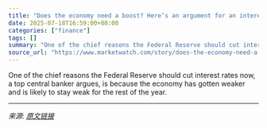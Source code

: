 ```yaml
---
title: "Does the economy need a boost? Here’s an argument for an interest-rate cut."
date: 2025-07-18T16:59:00+08:00
categories: ["finance"]
tags: []
summary: "One of the chief reasons the Federal Reserve should cut interest rates now, a top central banker argues, is because the economy has gotten weaker and is likely to stay weak for the rest of the year."
source_url: "https://www.marketwatch.com/story/does-the-economy-need-a-boost-heres-an-argument-for-an-interest-rate-cut-865658d4?mod=mw_rss_topstories"
---
```


One of the chief reasons the Federal Reserve should cut interest rates now, a top central banker argues, is because the economy has gotten weaker and is likely to stay weak for the rest of the year.

---

*来源: [原文链接](https://www.marketwatch.com/story/does-the-economy-need-a-boost-heres-an-argument-for-an-interest-rate-cut-865658d4?mod=mw_rss_topstories)*
